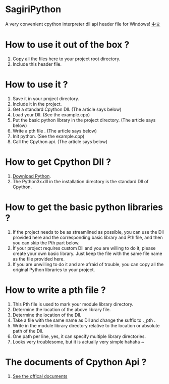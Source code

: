 # SagiriPython
A very convenient cpython interpreter dll api header file for Windows!
[中文](https://github.com/UnknownMistyRain/SagiriPython/blob/main/README_CH.md)

# How to use it out of the box ?
1. Copy all the files here to your project root directory.
2. Include this header file.

# How to use it ?
1. Save it in your project directory.
2. Include it in the project.
3. Get a standard Cpython Dll. (The article says below)
4. Load your Dll. (See the example.cpp)
5. Put the basic python library in the project directory. (The article says below)
6. Write a pth file . (The article says below)
7. Init python. (See the example.cpp)
8. Call the Cpython api. (The article says below)

# How to get Cpython Dll ?
1. [Download Python](http://www.python.org/).
2. The Python3x.dll in the installation directory is the standard Dll of Cpython.

# How to get the basic python libraries ?
1. If the project needs to be as streamlined as possible,
   you can use the Dll provided here and the corresponding basic library and Pth file,
   and then you can skip the Pth part below.
2. If your project requires custom Dll and you are willing to do it,
   please create your own basic library.
   Just keep the file with the same file name as the file provided here.
3. If you are unwilling to do it and are afraid of trouble,
   you can copy all the original Python libraries to your project.

# How to write a pth file ?
1. This Pth file is used to mark your module library directory.
2. Determine the location of the above library file.
3. Determine the location of the Dll.
4. Take a file with the same name as Dll and change the suffix to .\_pth .
5. Write in the module library directory relative to the location or absolute path of the Dll.
6. One path per line, yes, it can specify multiple library directories.
7. Looks very troublesome, but it is actually very simple hahaha ~

# The documents of Cpython Api ?
1. [See the offical documents](https://docs.python.org/3/c-api/index.html)

